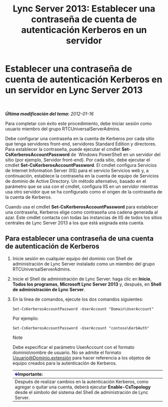 ﻿---
title: 'Lync Server 2013: Establecer una contraseña de cuenta de autenticación Kerberos en un servidor'
TOCTitle: Establecer una contraseña de cuenta de autenticación Kerberos en un servidor
ms:assetid: 902d3292-678d-4512-9248-586053cb638b
ms:mtpsurl: https://technet.microsoft.com/es-es/library/Gg398734(v=OCS.15)
ms:contentKeyID: 48276005
ms.date: 01/07/2017
mtps_version: v=OCS.15
ms.translationtype: HT
---

# Establecer una contraseña de cuenta de autenticación Kerberos en un servidor en Lync Server 2013

 

_**Última modificación del tema:** 2012-01-16_

Para completar con éxito este procedimiento, debe iniciar sesión como usuario miembro del grupo RTCUniversalServerAdmins.

Debe configurar una contraseña en la cuenta de Kerberos por cada sitio que tenga servidores front-end, servidores Standard Edition y directores. Para establecer la contraseña, puede ejecutar el cmdlet **Set-CsKerberosAccountPassword** de  Windows PowerShell en un servidor del sitio (por ejemplo, Servidor front-end). Por cada sitio, debe ejecutar el cmdlet **Set-CsKerberosAccountPassword**. El cmdlet configura Servicios de Internet Information Server (IIS) para el servicio Servicios web y, a continuación, establece la contraseña en la cuenta de equipo de Servicios de dominio de Active Directory. Un método alternativo, basado en el parámetro que se usa con el cmdlet, configura IIS en un servidor mientras usa otro servidor que se ha configurado como el origen de la contraseña de la cuenta de Kerberos.

Cuando usa el cmdlet **Set-CsKerberosAccountPassword** para establecer una contraseña, Kerberos elige como contraseña una cadena generada al azar. Este cmdlet contacta con todas las instancias de IIS de todos los sitios centrales de Lync Server 2013 a los que está asignada esta cuenta.

## Para establecer una contraseña de una cuenta de autenticación de Kerberos

1.  Inicie sesión en cualquier equipo del dominio con Shell de administración de Lync Server instalado como un miembro del grupo RTCUniversalServerAdmins.

2.  Inicie el Shell de administración de Lync Server: haga clic en **Inicio**, **Todos los programas**, **Microsoft Lync Server 2013** y, después, en **Shell de administración de Lync Server**.

3.  En la línea de comandos, ejecute los dos comandos siguientes:
    
        Set-CsKerberosAccountPassword -UserAccount "Domain\UserAccount"
    
    Por ejemplo:
    
        Set-CsKerberosAccountPassword -UserAccount "contoso\KerbAuth"
    

    > [!NOTE]
    > Debe especificar el parámetro UserAccount con el formato dominio\nombre de usuario. No se admite el formato Usuario@Dominio.extensión para hacer referencia a los objetos de equipo creados para la autenticación de Kerberos.

    
    <table>
    <thead>
    <tr class="header">
    <th><img src="images/Gg425917.important(OCS.15).gif" title="important" alt="important" />Importante:</th>
    </tr>
    </thead>
    <tbody>
    <tr class="odd">
    <td>Después de realizar cambios en la autenticación Kerberos, como agregar o quitar una cuenta, deberá ejecutar <strong>Enable-CsTopology</strong> desde el símbolo del sistema del Shell de administración de Lync Server.</td>
    </tr>
    </tbody>
    </table>

